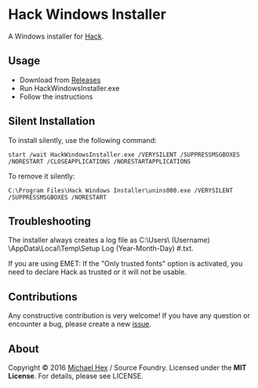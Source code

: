 # Hack Windows Installer

A Windows installer for [Hack](https://github.com/chrissimpkins/Hack).

## Usage

- Download from [Releases](https://github.com/source-foundry/Hack-windows-installer/releases/)
- Run HackWindowsInstaller.exe
- Follow the instructions

## Silent Installation

To install silently, use the following command:

 ``start /wait HackWindowsInstaller.exe /VERYSILENT /SUPPRESSMSGBOXES /NORESTART /CLOSEAPPLICATIONS /NORESTARTAPPLICATIONS``

To remove it silently: 

 ``C:\Program Files\Hack Windows Installer\unins000.exe /VERYSILENT /SUPPRESSMSGBOXES /NORESTART``

## Troubleshooting

The installer always creates a log file as C:\Users\ (Username) \AppData\Local\Temp\Setup Log (Year-Month-Day) #<XXX>.txt.

If you are using EMET: If the "Only trusted fonts" option is activated, you need to declare Hack as trusted or it will not be usable.

## Contributions

Any constructive contribution is very welcome! If you have any question or encounter a bug, please create a new [issue](https://github.com/source-foundry/Hack-windows-installer/issues/new). 

## About
Copyright © 2016 [Michael Hex](http://www.texhex.info/) / Source Foundry. Licensed under the **MIT License**. For details, please see LICENSE.
